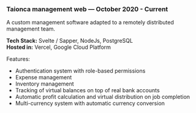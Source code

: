 ### Taionca management web — October 2020 - Current

  A custom management software adapted to a remotely distributed management team.

  **Tech Stack:** Svelte / Sapper, NodeJs, PostgreSQL\
  **Hosted in:** Vercel, Google Cloud Platform

Features:

- Authentication system with role-based permissions
- Expense management
- Inventory management
- Tracking of virtual balances on top of real bank accounts
- Automatic profit calculation and virtual distribution on job completion
- Multi-currency system with automatic currency conversion
